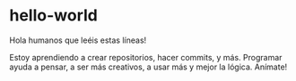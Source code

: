 # hello-world

Hola humanos que leéis estas líneas!

Estoy aprendiendo a crear repositorios, hacer commits, y más.
Programar ayuda a pensar, a ser más creativos, a usar más y mejor la lógica. Anímate!
